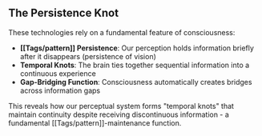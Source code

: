 ## The Persistence Knot

These technologies rely on a fundamental feature of consciousness:

- **[[Tags/pattern]] Persistence**: Our perception holds information briefly after it disappears (persistence of vision)
- **Temporal Knots**: The brain ties together sequential information into a continuous experience
- **Gap-Bridging Function**: Consciousness automatically creates bridges across information gaps

This reveals how our perceptual system forms "temporal knots" that maintain continuity despite receiving discontinuous information - a fundamental [[Tags/pattern]]-maintenance function.